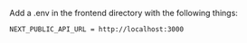 Add a .env in the frontend directory with the following things:

```
NEXT_PUBLIC_API_URL = http://localhost:3000
```
